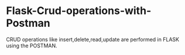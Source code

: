 # Flask-Crud-operations-with-Postman
CRUD operations like insert,delete,read,update are performed in FLASK using the POSTMAN.
